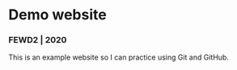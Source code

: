# Demo website

### FEWD2 | 2020

This is an example website so I can practice using Git and GitHub.
